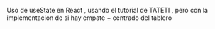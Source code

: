 Uso de useState en React , usando el tutorial de TATETI , pero con la implementacion de si hay empate + centrado del tablero

